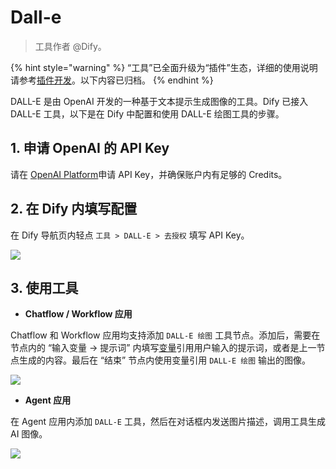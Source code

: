 # Dall-e

> 工具作者 @Dify。

{% hint style="warning" %}
“工具”已全面升级为“插件”生态，详细的使用说明请参考[插件开发](https://docs.dify.ai/zh-hans/plugins/quick-start/install-plugins)。以下内容已归档。
{% endhint %}

DALL-E 是由 OpenAI 开发的一种基于文本提示生成图像的工具。Dify 已接入 DALL-E 工具，以下是在 Dify 中配置和使用 DALL-E 绘图工具的步骤。

## 1. 申请 OpenAI 的 API Key

请在 [OpenAI Platform](https://platform.openai.com/)申请 API Key，并确保账户内有足够的 Credits。

## 2. 在 Dify 内填写配置

在 Dify 导航页内轻点 `工具 > DALL-E > 去授权` 填写 API Key。

![](https://assets-docs.dify.ai/dify-enterprise-mintlify/zh_CN/guides/tools/tool-configuration/e14d1190c5b8dc6c7e6b9c8d3e9d4eca.png)

## 3. 使用工具

* **Chatflow / Workflow 应用**

Chatflow 和 Workflow 应用均支持添加 `DALL-E 绘图` 工具节点。添加后，需要在节点内的 “输入变量 → 提示词” 内填写[变量](https://docs.dify.ai/v/zh-hans/guides/workflow/variables)引用用户输入的提示词，或者是上一节点生成的内容。最后在 “结束” 节点内使用变量引用 `DALL-E 绘图` 输出的图像。

![](https://assets-docs.dify.ai/dify-enterprise-mintlify/zh_CN/guides/tools/tool-configuration/742014125d01f001a3f8e542b53130ce.png)

* **Agent 应用**

在 Agent 应用内添加 `DALL-E` 工具，然后在对话框内发送图片描述，调用工具生成 AI 图像。

![](https://assets-docs.dify.ai/dify-enterprise-mintlify/zh_CN/guides/tools/tool-configuration/7adb47ad645fb7f1bd95848e78cb6a0f.png)
